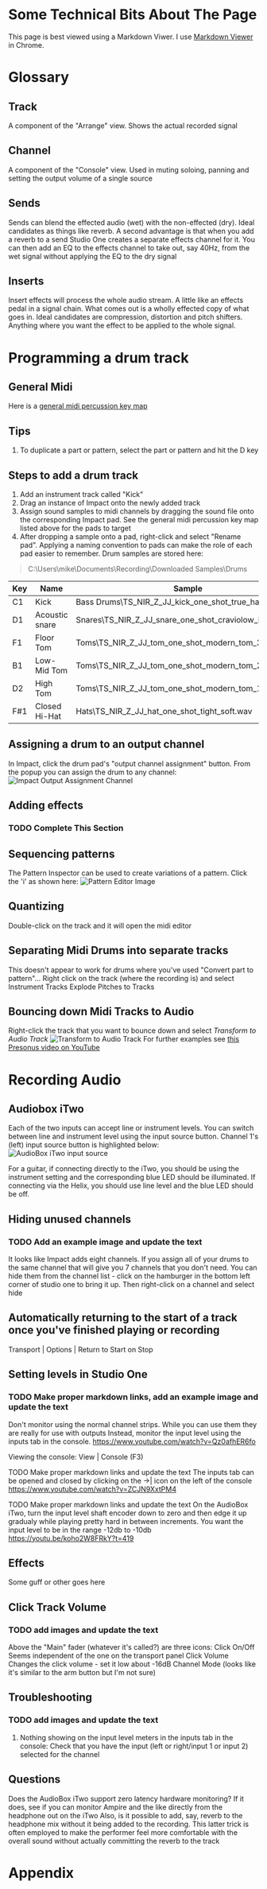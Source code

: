 # Some Technical Bits About The Page
This page is best viewed using a Markdown Viwer. I use [Markdown Viewer](https://github.com/simov/markdown-viewer) in Chrome.

# Glossary
## Track
A component of the "Arrange" view. Shows the actual recorded signal
## Channel
A component of the "Console" view. Used in muting soloing, panning and setting the output volume of a single source
## Sends
Sends can blend the effected audio (wet) with the non-effected (dry). Ideal candidates as things like reverb. A second
advantage is that when you add a reverb to a send Studio One creates a separate effects channel for it. You can then add
an EQ to the effects channel to take out, say 40Hz, from the wet signal without applying the EQ to the dry signal
## Inserts
Insert effects will process the whole audio stream. A little like an effects pedal in a signal chain. What comes out is
a wholly effected copy of what goes in. Ideal candidates are compression, distortion and pitch shifters. Anything where
you want the effect to be applied to the whole signal.

# Programming a drum track

## General Midi
Here is a [ general midi percussion key map](https://musescore.org/sites/musescore.org/files/General%20MIDI%20Standard%20Percussion%20Set%20Key%20Map.pdf)

## Tips
1. To duplicate a part or pattern, select the part or pattern and hit the D key

## Steps to add a drum track
1. Add an instrument track called "Kick"
2. Drag an instance of Impact onto the newly added track
3. Assign sound samples to midi channels by dragging the sound file onto the corresponding Impact pad. See the general midi percussion key map listed above for the pads to target
4. After dropping a sample onto a pad, right-click and select "Rename pad". Applying a naming convention to pads can make the role of each pad easier to remember.
Drum samples are stored here:
> C:\Users\mike\Documents\Recording\Downloaded Samples\Drums

|Key|Name|Sample|
|---|----|------|
C1|Kick|Bass Drums\TS_NIR_Z_JJ_kick_one_shot_true_hard.wav
D1|Acoustic snare|Snares\TS_NIR_Z_JJ_snare_one_shot_craviolow_hard.wav
F1|Floor Tom|Toms\TS_NIR_Z_JJ_tom_one_shot_modern_tom_3_hard.wav
B1|Low-Mid Tom|Toms\TS_NIR_Z_JJ_tom_one_shot_modern_tom_2_hard.wav
D2|High Tom|Toms\TS_NIR_Z_JJ_tom_one_shot_modern_tom_1_hard.wav
F#1|Closed Hi-Hat|Hats\TS_NIR_Z_JJ_hat_one_shot_tight_soft.wav

## Assigning a drum to an output channel
In Impact, click the drum pad's "output channel assignment" button. From the popup you can assign the drum to any
channel:
![Impact Output Assignment Channel](https://github.com/objectivedynamics42/studio-one/blob/main/images/impact-output-channelhighlighted.png?raw=true)

## Adding effects
### TODO Complete This Section

## Sequencing patterns
The Pattern Inspector can be used to create variations of a pattern. Click the 'i' as shown here:
![Pattern Editor Image](https://github.com/objectivedynamics42/studio-one/blob/main/images/pattern-editor-showing-info-button.png?raw=true)

## Quantizing
Double-click on the track and it will open the midi editor

## Separating Midi Drums into separate tracks
This doesn't appear to work for drums where you've used "Convert part to pattern"...
Right click on the track (where the recording is) and select 
	Instrument Tracks
		Explode Pitches to Tracks

## Bouncing down Midi Tracks to Audio
Right-click the track that you want to bounce down and select *Transform to Audio Track*
![Transform to Audio Track](https://github.com/objectivedynamics42/studio-one/blob/main/images/transform-to-audio-track.png?raw=true)
For further examples see 
[this Presonus video on YouTube](https://www.youtube.com/watch?v=P4t4zngkrko)

# Recording Audio
## Audiobox iTwo
Each of the two inputs can accept line or instrument levels. You can switch between line and instrument level using the
input source button. Channel 1's (left) input source button is highlighted below:
![AudioBox iTwo input source](https://github.com/objectivedynamics42/studio-one/blob/main/images/audiobox-itwo-input-source.png?raw=true)

For a guitar, if connecting directly to the iTwo, you should be using the instrument setting and the corresponding blue
LED should be illuminated.
If connecting via the Helix, you should use line level and the blue LED should be off.

## Hiding unused channels
### TODO Add an example image and update the text
It looks like Impact adds eight channels. If you assign all of your drums to the same channel that will give you 7
channels that you don't need.
You can hide them from the channel list - click on the hamburger in the bottom left corner of studio one to bring it up.
Then right-click on a channel and select hide

## Automatically returning to the start of a track once you've finished playing or recording
Transport | Options |  Return to Start on Stop

## Setting levels in Studio One
### TODO Make proper markdown links, add an example image and update the text
Don't monitor using the normal channel strips. While you can use them they are really for use with outputs
Instead, monitor the input level using the inputs tab in the console.
	https://www.youtube.com/watch?v=Qz0afhER6fo

Viewing the console:
View | Console (F3)

TODO Make proper markdown links and update the text
The inputs tab can be opened and closed by clicking on the ->| icon on the left of the console
https://www.youtube.com/watch?v=ZCJN9XxtPM4

TODO Make proper markdown links and update the text
On the AudioBox iTwo, turn the input level shaft encoder down to zero and then edge it up gradualy while playing pretty
hard in between increments. You want the input level to be in the range -12db to -10db
https://youtu.be/koho2W8FRkY?t=419

## Effects
Some guff or other goes here

## Click Track Volume
### TODO add images and update the text
Above the "Main" fader (whatever it's called?) are three icons:
	Click On/Off	Seems independent of the one on the transport panel
	Click Volume	Changes the click volume - set it low about -16dB
	Channel Mode	(looks like it's similar to the arm button but I'm not sure)

## Troubleshooting
### TODO add images and update the text
1. Nothing showing on the input level meters in the inputs tab in the console:
Check that you have the input (left or right/input 1 or input 2) selected for the channel

## Questions
Does the AudioBox iTwo support zero latency hardware monitoring?
	If it does, see if you can monitor Ampire and the like directly from the headphone out on the iTwo
	Also, is it possible to add, say, reverb to the headphone mix without it being added to the recording.
	This latter trick is often employed to make the performer feel more comfortable with the overall
	sound without actually committing the reverb to the track


# Appendix
